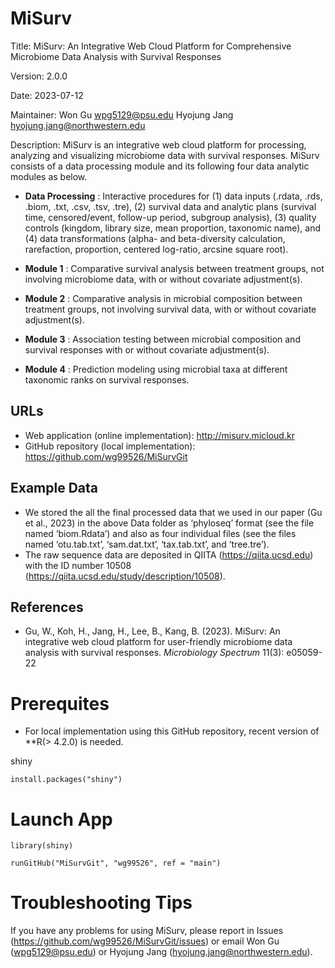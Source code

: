 # MiSurv

Title: MiSurv: An Integrative Web Cloud Platform for Comprehensive Microbiome Data Analysis with Survival Responses

Version: 2.0.0

Date: 2023-07-12

Maintainer: Won Gu <wpg5129@psu.edu> Hyojung Jang <hyojung.jang@northwestern.edu> 

Description: MiSurv is an integrative web cloud platform for processing, analyzing and visualizing microbiome data with survival responses. MiSurv consists of a data processing module and its following four data analytic modules as below.

* **Data Processing** : Interactive procedures for (1) data inputs (.rdata, .rds, .biom, .txt, .csv, .tsv, .tre), (2) survival data and analytic plans (survival time, censored/event, follow-up period, subgroup analysis), (3) quality controls (kingdom, library size, mean proportion, taxonomic name), and (4) data transformations (alpha- and beta-diversity calculation, rarefaction, proportion, centered log-ratio, arcsine square root).

* **Module 1** : Comparative survival analysis between treatment groups, not involving microbiome data, with or without covariate adjustment(s).

* **Module 2** : Comparative analysis in microbial composition between treatment groups, not involving survival data, with or without covariate adjustment(s).

* **Module 3** : Association testing between microbial composition and survival responses with or without covariate adjustment(s).

* **Module 4** : Prediction modeling using microbial taxa at different taxonomic ranks on survival responses.


## URLs

* Web application (online implementation): http://misurv.micloud.kr
* GitHub repository (local implementation): https://github.com/wg99526/MiSurvGit
 
## Example Data

* We stored the all the final processed data that we used in our paper (Gu et al., 2023) in the above Data folder as ‘phyloseq’ format (see the file named ‘biom.Rdata’) and also as four individual files (see the files named ‘otu.tab.txt’, ‘sam.dat.txt’, ‘tax.tab.txt’, and ‘tree.tre’).
* The raw sequence data are deposited in QIITA (https://qiita.ucsd.edu) with the ID number 10508 (https://qiita.ucsd.edu/study/description/10508). 

## References

* Gu, W., Koh, H., Jang, H., Lee, B., Kang, B. (2023). MiSurv: An integrative web cloud platform for user-friendly microbiome data analysis with survival responses. *_Microbiology Spectrum_* 11(3): e05059-22

# Prerequites

* For local implementation using this GitHub repository, recent version of **R(> 4.2.0) is needed.

shiny
```
install.packages("shiny")
```

# Launch App

```
library(shiny)

runGitHub("MiSurvGit", "wg99526", ref = "main")
```

# Troubleshooting Tips

If you have any problems for using MiSurv, please report in Issues (https://github.com/wg99526/MiSurvGit/issues) or email Won Gu (wpg5129@psu.edu) or Hyojung Jang (hyojung.jang@northwestern.edu).
